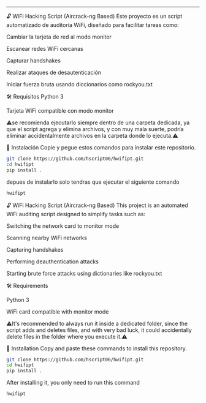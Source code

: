  __________________________________________________________________________________________________________________________________________________________________________________________________________________
🔓 WiFi Hacking Script (Aircrack-ng Based)
Este proyecto es un script automatizado de auditoría WiFi, diseñado para facilitar tareas como:

Cambiar la tarjeta de red al modo monitor

Escanear redes WiFi cercanas

Capturar handshakes

Realizar ataques de desautenticación

Iniciar fuerza bruta usando diccionarios como rockyou.txt

🛠️ Requisitos
Python 3

Tarjeta WiFi compatible con modo monitor


⚠️se recomienda ejecutarlo siempre dentro de una carpeta dedicada, ya que el script agrega y elimina archivos, y con muy mala suerte, podría eliminar accidentalmente archivos en la carpeta donde lo ejecuta.⚠️

🧪 Instalación
Copie y pegue estos comandos para instalar este repositorio.
```bash
git clone https://github.com/hscript06/hwifipt.git
cd hwifipt
pip install .
```
depues de instalarlo solo tendras que ejecutar el siguiente comando
```bash
hwifipt
```

🔓 WiFi Hacking Script (Aircrack-ng Based)
This project is an automated WiFi auditing script designed to simplify tasks such as:

Switching the network card to monitor mode

Scanning nearby WiFi networks

Capturing handshakes

Performing deauthentication attacks

Starting brute force attacks using dictionaries like rockyou.txt

🛠️ Requirements

Python 3

WiFi card compatible with monitor mode

⚠️It's recommended to always run it inside a dedicated folder, since the script adds and deletes files, and with very bad luck, it could accidentally delete files in the folder where you execute it.⚠️

🧪 Installation
Copy and paste these commands to install this repository.
```bash
git clone https://github.com/hscript06/hwifipt.git
cd hwifipt
pip install .
```
After installing it, you only need to run this command
```bash
hwifipt
```
